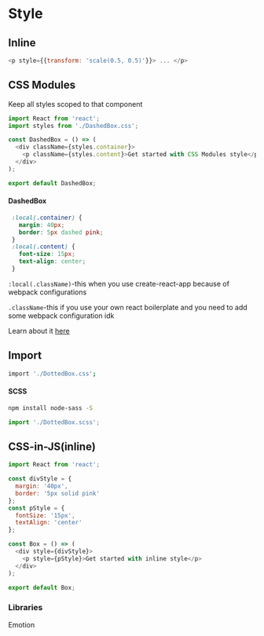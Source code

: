 # Style

## Inline

```js
<p style={{transform: 'scale(0.5, 0.5)'}}> ... </p>
```

## CSS Modules

Keep all styles scoped to that component

```js
import React from 'react';
import styles from './DashedBox.css';

const DashedBox = () => (
  <div className={styles.container}>
    <p className={styles.content}>Get started with CSS Modules style</p>
  </div>
);

export default DashedBox;
```

#### DashedBox

```css
 :local(.container) {
   margin: 40px;
   border: 5px dashed pink;
 }
 :local(.content) {
   font-size: 15px;
   text-align: center;
 }
```

`:local(.className)`-this when you use create-react-app because of webpack configurations

`.className`-this if you use your own react boilerplate and you need to add some webpack configuration idk

Learn about it [here](https://medium.com/@pioul/modular-css-with-react-61638ae9ea3e#.re1pdcz87)

## Import

```bash
import './DottedBox.css';
```

#### SCSS

```bash
npm install node-sass -S
```

```js
import './DottedBox.scss';
```

## CSS-in-JS(inline)

```js
import React from 'react';

const divStyle = {
  margin: '40px',
  border: '5px solid pink'
};
const pStyle = {
  fontSize: '15px',
  textAlign: 'center'
};

const Box = () => (
  <div style={divStyle}>
    <p style={pStyle}>Get started with inline style</p>
  </div>
);

export default Box;
```

### Libraries

Emotion

